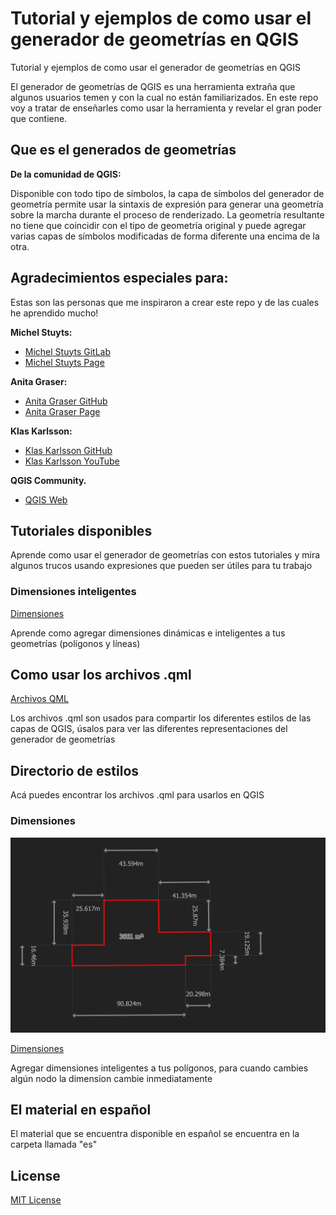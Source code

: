 # Tutorial y ejemplos de como usar el generador de geometrías en QGIS

Tutorial y ejemplos de como usar el generador de geometrías en QGIS

El generador de geometrías de QGIS es una herramienta extraña que algunos
usuarios temen y con la cual no están familiarizados. En este repo voy a tratar
de enseñarles como usar la herramienta y revelar el gran poder que contiene.  

## Que es el generados de geometrías

**De la comunidad de QGIS:**

Disponible con todo tipo de símbolos, la capa de símbolos del generador de geometría permite usar la sintaxis de expresión para generar una geometría sobre la marcha durante el proceso de renderizado. La geometría resultante no tiene que coincidir con el tipo de geometría original y puede agregar varias capas de símbolos modificadas de forma diferente una encima de la otra.

## Agradecimientos especiales para:

Estas son las personas que me inspiraron a crear este repo y de las cuales he 
aprendido mucho!

**Michel Stuyts:**

- [Michel Stuyts
  GitLab](https://gitlab.com/GIS-projects/qgis-geometry-generator-examples) 
- [Michel Stuyts Page](https://michelstuyts.be/)

**Anita Graser:**

- [Anita Graser GitHub](https://github.com/anitagraser/QGIS-resources)
- [Anita Graser Page](https://anitagraser.com/)

**Klas Karlsson:**

- [Klas Karlsson GitHub](https://github.com/klakar/QGIS_resources)
- [Klas Karlsson YouTube](https://www.youtube.com/channel/UCxs7cfMwzgGZhtUuwhny4-Q)

**QGIS Community.**

- [QGIS Web](https://www.qgis.org/en/site/)

## Tutoriales disponibles

Aprende como usar el generador de geometrías con estos tutoriales y mira algunos
trucos usando expresiones que pueden ser útiles para tu trabajo

### Dimensiones inteligentes

[Dimensiones](/tutoriales)

Aprende como agregar dimensiones dinámicas e inteligentes a tus geometrías
(polígonos y líneas)


## Como usar los archivos .qml

[Archivos QML](../qml)

Los archivos .qml son usados para compartir los diferentes estilos de las capas
de QGIS, úsalos para ver las diferentes representaciones del generador de
geometrías

## Directorio de estilos

Acá puedes encontrar los archivos .qml para usarlos en QGIS

### Dimensiones

![Polygon Dimensions](../img/Polygon_with_dimensions.png)

[Dimensiones](/qml/dimensions)

Agregar dimensiones inteligentes a tus polígonos, para cuando cambies algún nodo la dimension cambie inmediatamente

## El material en español

El material que se encuentra disponible en español se encuentra en la carpeta
llamada "es"

## License

[MIT License](LICENSE.md)
